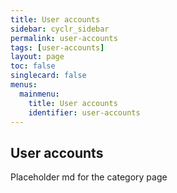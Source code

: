 ```yaml
---
title: User accounts
sidebar: cyclr_sidebar
permalink: user-accounts
tags: [user-accounts]
layout: page
toc: false
singlecard: false
menus:
  mainmenu:
    title: User accounts
    identifier: user-accounts
---
```

## User accounts

Placeholder md for the category page


